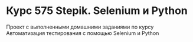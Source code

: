 # Курс 575 Stepik. Selenium и Python
Проект с выполненными домашними заданиями по курсу Автоматизация тестирования с помощью Selenium и Python
